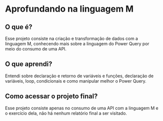 <h1>Aprofundando na linguagem M</h1>

<h2>O que é?</h2>
<p>Esse projeto consiste na criação e transformação de dados com a linguagem M, conhecendo mais sobre a linguagem do Power Query por meio do consumo de uma API.</p>

<h2>O que aprendi?</h2>
<p>Entendi sobre declaração e retorno de variáveis e funções, declaração de variáveis, loop, condicionais e como manipular melhor o Power Query.</p>

<h2>Como acessar o projeto final?</h2>
<p>Esse projeto consiste apenas no consumo de uma API com a linguagem M e o exercício dela, não há nenhum relatório final a ser visitado.</p>
